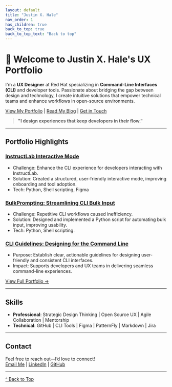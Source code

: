 ```yaml
---
layout: default
title: "Justin X. Hale"
nav_order: 1
has_children: true
back_to_top: true
back_to_top_text: "Back to top"
---
```

<a id="back-to-top"></a>

# 👋 Welcome to Justin X. Hale's UX Portfolio

I'm a **UX Designer** at Red Hat specializing in **Command-Line Interfaces (CLI)** and developer tools. Passionate about bridging the gap between design and 
technology, I create intuitive solutions that empower technical teams and enhance workflows in open-source environments.  

[View My Portfolio](./portfolio.md) | [Read My Blog](./blog.md) | [Get in Touch](#contact)  

> **"I design experiences that keep developers in their flow."** 

---

## Portfolio Highlights
### [InstructLab Interactive Mode](https://github.com/JustinXHale/instructlab-interactivemode)
- Challenge: Enhance the CLI experience for developers interacting with InstructLab.
- Solution: Created a structured, user-friendly interactive mode, improving onboarding and tool adoption.
- Tech: Python, Shell scripting, Figma

### [BulkPrompting: Streamlining CLI Bulk Input](https://github.com/JustinXHale/bulkprompting)  
- Challenge: Repetitive CLI workflows caused inefficiency.
- Solution: Designed and implemented a Python script for automating bulk input, improving usability.
- Tech: Python, Shell scripting.

### [CLI Guidelines: Designing for the Command Line](https://www.uxd-hub.com/entries/design/cli-guidelines)  
- Purpose: Establish clear, actionable guidelines for designing user-friendly and consistent CLI interfaces.
- Impact: Supports developers and UX teams in delivering seamless command-line experiences.

[View Full Portfolio →](./portfolio.md)

---

## Skills
- **Professional**: Strategic Design Thinking | Open Source UX | Agile Collaboration | Mentorship
- **Technical**: GitHub | CLI Tools | Figma | PatternFly | Markdown | Jira

---

## Contact
Feel free to reach out—I’d love to connect!  
[Email Me](mailto:justinxhale@gmail.com) | [LinkedIn](https://www.linkedin.com/in/justinxhale) | [GitHub](https://github.com/justinxhale)

---

<a href="#top" id="back-to-top">^ Back to Top</a>
